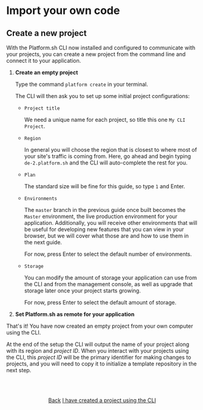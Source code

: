 
# Import your own code

## Create a new project

With the Platform.sh CLI now installed and configured to communicate with your projects, you can create a new project from the command line and connect it to your application.

<html>
<head>
  <link rel="stylesheet" type="text/css" href="/asciinema/asciinema-player.css" />
  <script src="/asciinema/asciinema-player.js"></script>
</head>
<body>

  <asciinema-player src="/asciinema/recordings/project-create.cast"></asciinema-player>

</body>
</html>
    
1. **Create an empty project**

    Type the command `platform create` in your terminal.
    
    The CLI will then ask you to set up some initial project configurations:
    
    * `Project title`
    
       We need a unique name for each project, so title this one `My CLI Project`.
    
    * `Region`
    
       In general you will choose the region that is closest to where most of your site's traffic is coming from. Here, go ahead and begin typing `de-2.platform.sh` and the CLI will auto-complete the rest for you.
      
    * `Plan`
    
       The standard size will be fine for this guide, so type `1` and Enter.
    
    * `Environments`
    
       The `master` branch in the previous guide once built becomes the `Master` environment, the live production environment for your application. Additionally, you will receive other environments that will be useful for developing new features that you can view in your browser, but we will cover what those are and how to use them in the next guide.
       
       For now, press Enter to select the default number of environments.
    
    * `Storage`
    
       You can modify the amount of storage your application can use from the CLI and from the management console, as well as upgrade that storage later once your project starts growing.
       
       For now, press Enter to select the default amount of storage.

2. **Set Platform.sh as remote for your application**



That's it! You have now created an empty project from your own computer using the CLI.

At the end of the setup the CLI will output the name of your project along with its region and *project ID*. When you interact with your projects using the CLI, this *project ID* will be the primary identifier for making changes to projects, and you will need to copy it to initialize a template repository in the next step.


<html>
<head>
<link rel="stylesheet" href="/styles/styles.css">
</head>
<body>

<br/><br/>

<center>

<a href="/gettingstarted/own-code/step-3.html" class="buttongen small">Back</a>
<a href="/gettingstarted/own-code/step-5.html" class="buttongen small">I have created a project using the CLI</a>

</center>

<br/><br/>

</body>
</html>
